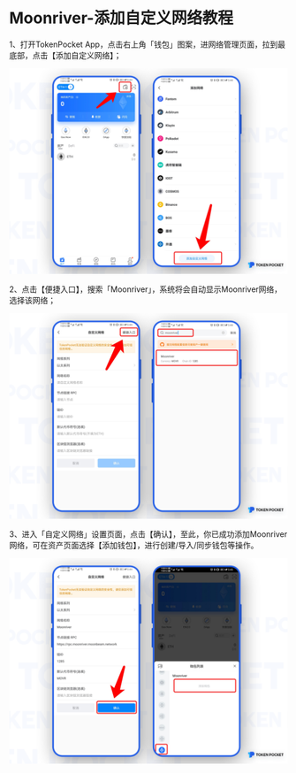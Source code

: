 # Moonriver-添加自定义网络教程

1、打开TokenPocket App，点击右上角「钱包」图案，进网络管理页面，拉到最底部，点击【添加自定义网络】；

![](../../.gitbook/assets/1%20%2816%29.png)

2、点击【便捷入口】，搜索「Moonriver」，系统将会自动显示Moonriver网络，选择该网络；

![](../../.gitbook/assets/1-kao-bei-%20%281%29.png)

3、进入「自定义网络」设置页面，点击【确认】，至此，你已成功添加Moonriver网络，可在资产页面选择【添加钱包】，进行创建/导入/同步钱包等操作。

![](../../.gitbook/assets/1-kao-bei-2%20%282%29.png)

